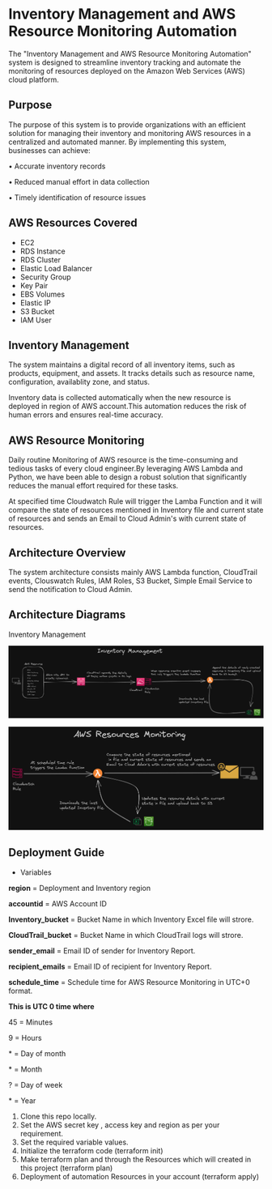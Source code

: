 
# Inventory Management and AWS Resource Monitoring Automation

The "Inventory Management and AWS Resource Monitoring Automation" system is designed to streamline inventory tracking and automate the monitoring of resources deployed on the Amazon Web Services (AWS) cloud platform. 




## Purpose

The purpose of this system is to provide organizations with an efficient solution for managing their inventory and monitoring AWS resources in a centralized and automated manner. By implementing this system, businesses can achieve:

•	Accurate inventory records 

•	Reduced manual effort in data collection

•	Timely identification of resource issues



## AWS Resources Covered

- EC2
- RDS Instance
- RDS Cluster
- Elastic Load Balancer
- Security Group
- Key Pair
- EBS Volumes
- Elastic IP
- S3 Bucket
- IAM User

## Inventory Management


The system maintains a digital record of all inventory items, such as products, equipment, and assets. It tracks details such as resource name, configuration, availablity zone, and status.

Inventory data is collected automatically when the new resource is deployed in region of AWS account.This automation reduces the risk of human errors and ensures real-time accuracy.

 ## AWS Resource Monitoring

Daily routine Monitoring of AWS resource is the time-consuming and tedious tasks of every cloud engineer.By leveraging AWS Lambda and Python, we have been able to design a robust solution that significantly reduces the manual effort required for these tasks.

At specified time Cloudwatch Rule will trigger the Lamba Function and it will compare the state of resources mentioned in Inventory file and current state of resources and sends an Email to Cloud Admin's with current state of resources.

 ## Architecture Overview

The system architecture consists mainly AWS Lambda function, CloudTrail events, Clouswatch Rules, IAM Roles, S3 Bucket, Simple Email Service to send the notification to Cloud Admin.


## Architecture Diagrams

Inventory Management

![Inventory Management](https://github.com/amyzanje/Inventory-Project-Infra/blob/main/Architecture/Inventory%20Management.png?raw=true)



![AWS Resources Monitoring](https://github.com/amyzanje/Inventory-Project-Infra/blob/main/Architecture/AWS%20Resource%20Monitoring.png?raw=true)


 ## Deployment Guide

 - Variables

**region** = Deployment and Inventory region

**accountid** = AWS Account ID

**Inventory_bucket** = Bucket Name in which Inventory Excel file will strore.

**CloudTrail_bucket** = Bucket Name in which CloudTrail logs will strore.

**sender_email** = Email ID of sender for Inventory Report.

**recipient_emails** = Email ID of recipient for Inventory Report.

**schedule_time** = Schedule time for AWS Resource Monitoring in  UTC+0 format.

**This is UTC 0 time where**

45 = Minutes
 
 9 = Hours

\* = Day of month

\* = Month

? = Day of week

\* = Year

 1. Clone this repo locally.
 2. Set the AWS secret key , access key and region as per your requirement.
 3. Set the required variable values.
 4. Initialize the terraform code (terraform init)
 5. Make terraform plan and through the Resources which will created in this project (terraform plan)
 6. Deployment of automation Resources in your account (terraform apply)
